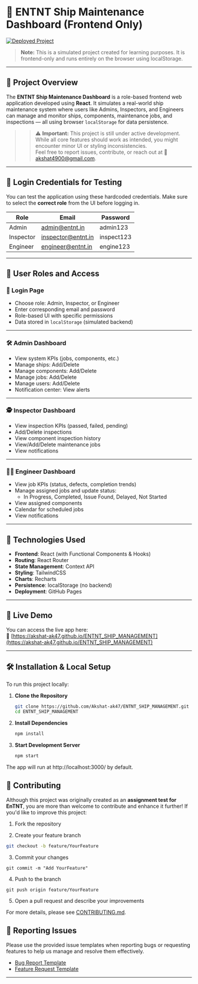 # 🚢 ENTNT Ship Maintenance Dashboard (Frontend Only)

[![Deployed Project](https://img.shields.io/badge/View%20Live-ENTNT%20Dashboard-blue?style=flat-square&logo=github)](https://akshat-ak47.github.io/ENTNT_SHIP_MANAGEMENT)

> **Note:** This is a simulated project created for learning purposes. It is frontend-only and runs entirely on the browser using localStorage.
---

## 📌 Project Overview

The **ENTNT Ship Maintenance Dashboard** is a role-based frontend web application developed using **React**. It simulates a real-world ship maintenance system where users like Admins, Inspectors, and Engineers can manage and monitor ships, components, maintenance jobs, and inspections — all using browser `localStorage` for data persistence.

>> ⚠️ **Important:** This project is still under active development. While all core features should work as intended, you might encounter minor UI or styling inconsistencies.  
> Feel free to report issues, contribute, or reach out at 📧 [akshat4900@gmail.com](mailto:akshat4900@gmail.com).
---

## 🔐 Login Credentials for Testing

You can test the application using these hardcoded credentials. Make sure to select the **correct role** from the UI before logging in.

| Role       | Email                | Password     |
|------------|----------------------|--------------|
| Admin      | admin@entnt.in       | admin123     |
| Inspector  | inspector@entnt.in   | inspect123   |
| Engineer   | engineer@entnt.in    | engine123    |

---

## 👤 User Roles and Access

### 🔑 Login Page
- Choose role: Admin, Inspector, or Engineer
- Enter corresponding email and password
- Role-based UI with specific permissions
- Data stored in `localStorage` (simulated backend)

---

### 🛠️ Admin Dashboard
- View system KPIs (jobs, components, etc.)
- Manage ships: Add/Delete
- Manage components: Add/Delete
- Manage jobs: Add/Delete
- Manage users: Add/Delete
- Notification center: View alerts

---

### 🕵️ Inspector Dashboard
- View inspection KPIs (passed, failed, pending)
- Add/Delete inspections
- View component inspection history
- View/Add/Delete maintenance jobs
- View notifications

---

### 🧑‍🔧 Engineer Dashboard
- View job KPIs (status, defects, completion trends)
- Manage assigned jobs and update status:
  - In Progress, Completed, Issue Found, Delayed, Not Started
- View assigned components
- Calendar for scheduled jobs
- View notifications

---

## 🧰 Technologies Used

- **Frontend**: React (with Functional Components & Hooks)
- **Routing**: React Router
- **State Management**: Context API
- **Styling**: TailwindCSS
- **Charts**: Recharts
- **Persistence**: localStorage (no backend)
- **Deployment**: GitHub Pages

---

## 🚀 Live Demo

You can access the live app here:  
🔗 [https://akshat-ak47.github.io/ENTNT_SHIP_MANAGEMENT](https://akshat-ak47.github.io/ENTNT_SHIP_MANAGEMENT)

---

## 🛠️ Installation & Local Setup

To run this project locally:

1. **Clone the Repository**
   ```bash
   git clone https://github.com/Akshat-ak47/ENTNT_SHIP_MANAGEMENT.git
   cd ENTNT_SHIP_MANAGEMENT

2. **Install Dependencies**
   ```bash
   npm install

2. **Start Development Server**
   ```bash
   npm start

The app will run at http://localhost:3000/ by default.

## 🤝 Contributing
Although this project was originally created as an **assignment test for EnTNT**, you are more than welcome to contribute and enhance it further!
If you'd like to improve this project:

   1. Fork the repository

   2. Create your feature branch
   ```bash
   git checkout -b feature/YourFeature
   ```

   3. Commit your changes
   ```
   git commit -m "Add YourFeature"
   ```
   
   4. Push to the branch
   ```
   git push origin feature/YourFeature
   ```
   5. Open a pull request and describe your improvements

For more details, please see [CONTRIBUTING.md](./CONTRIBUTING.md).

## 🐞 Reporting Issues

Please use the provided issue templates when reporting bugs or requesting features to help us manage and resolve them effectively.

- [Bug Report Template](./.github/ISSUE_TEMPLATE/bug_report.md)
- [Feature Request Template](./.github/ISSUE_TEMPLATE/feature_request.md)

---

